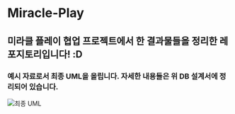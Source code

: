 # Miracle-Play

## 미라클 플레이 협업 프로젝트에서 한 결과물들을 정리한 레포지토리입니다! :D

### 예시 자료로서 최종 UML을 올립니다. 자세한 내용들은 위 DB 설계서에 정리되어 있습니다.
![최종 UML](https://github.com/user-attachments/assets/d52a9ed2-8790-4b3d-8f24-96a70abe32ce)
